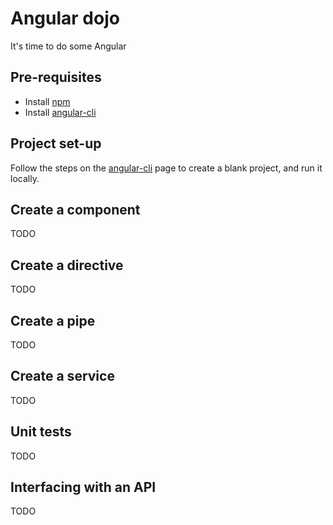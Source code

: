 # Angular dojo
It's time to do some Angular

## Pre-requisites
* Install [npm](https://www.npmjs.com/)
* Install [angular-cli](https://github.com/angular/angular-cli/)

## Project set-up
Follow the steps on the [angular-cli](https://github.com/angular/angular-cli/) page to create a blank project, and run it locally.

## Create a component
TODO

## Create a directive
TODO

## Create a pipe
TODO

## Create a service
TODO

## Unit tests
TODO

## Interfacing with an API
TODO
